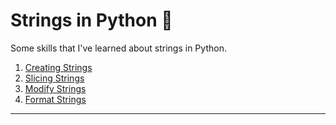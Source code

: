 # Strings in Python :snake: 
Some skills that I've learned about strings in Python. 

1.  [Creating Strings](creating-strings.py)
2.  [Slicing Strings](slicing-strings.py)
3.  [Modify Strings](modify-strings.py)
4.  [Format Strings](format-strings.py)

<hr />
